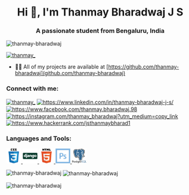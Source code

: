 <h1 align="center">Hi 👋, I'm Thanmay Bharadwaj J S</h1>
<h3 align="center">A passionate student from Bengaluru, India</h3>

<p align="left"> <img src="https://komarev.com/ghpvc/?username=thanmay-bharadwaj&label=Profile%20views&color=0e75b6&style=flat" alt="thanmay-bharadwaj" /> </p>

<p align="left"> <a href="https://twitter.com/thanmay_" target="blank"><img src="https://img.shields.io/twitter/follow/thanmay_?logo=twitter&style=for-the-badge" alt="thanmay_" /></a> </p>

- 👨‍💻 All of my projects are available at [https://github.com/thanmay-bharadwaj](github.com/thanmay-bharadwaj)

<h3 align="left">Connect with me:</h3>
<p align="left">
<a href="https://twitter.com/thanmay_" target="blank"><img align="center" src="https://raw.githubusercontent.com/rahuldkjain/github-profile-readme-generator/master/src/images/icons/Social/twitter.svg" alt="thanmay_" height="30" width="40" /></a>
<a href="https://linkedin.com/in/https://www.linkedin.com/in/thanmay-bharadwaj-j-s/" target="blank"><img align="center" src="https://raw.githubusercontent.com/rahuldkjain/github-profile-readme-generator/master/src/images/icons/Social/linked-in-alt.svg" alt="https://www.linkedin.com/in/thanmay-bharadwaj-j-s/" height="30" width="40" /></a>
<a href="https://fb.com/https://www.facebook.com/thanmay.bharadwaj.98" target="blank"><img align="center" src="https://raw.githubusercontent.com/rahuldkjain/github-profile-readme-generator/master/src/images/icons/Social/facebook.svg" alt="https://www.facebook.com/thanmay.bharadwaj.98" height="30" width="40" /></a>
<a href="https://instagram.com/https://instagram.com/thanmay_bharadwaj?utm_medium=copy_link" target="blank"><img align="center" src="https://raw.githubusercontent.com/rahuldkjain/github-profile-readme-generator/master/src/images/icons/Social/instagram.svg" alt="https://instagram.com/thanmay_bharadwaj?utm_medium=copy_link" height="30" width="40" /></a>
<a href="https://www.hackerrank.com/https://www.hackerrank.com/jsthanmaybharad1" target="blank"><img align="center" src="https://raw.githubusercontent.com/rahuldkjain/github-profile-readme-generator/master/src/images/icons/Social/hackerrank.svg" alt="https://www.hackerrank.com/jsthanmaybharad1" height="30" width="40" /></a>
</p>

<h3 align="left">Languages and Tools:</h3>
<p align="left"> <a href="https://www.w3schools.com/css/" target="_blank"> <img src="https://raw.githubusercontent.com/devicons/devicon/master/icons/css3/css3-original-wordmark.svg" alt="css3" width="40" height="40"/> </a> <a href="https://www.djangoproject.com/" target="_blank"> <img src="https://raw.githubusercontent.com/devicons/devicon/master/icons/django/django-original.svg" alt="django" width="40" height="40"/> </a> <a href="https://www.w3.org/html/" target="_blank"> <img src="https://raw.githubusercontent.com/devicons/devicon/master/icons/html5/html5-original-wordmark.svg" alt="html5" width="40" height="40"/> </a> <a href="https://www.photoshop.com/en" target="_blank"> <img src="https://raw.githubusercontent.com/devicons/devicon/master/icons/photoshop/photoshop-line.svg" alt="photoshop" width="40" height="40"/> </a> <a href="https://www.postgresql.org" target="_blank"> <img src="https://raw.githubusercontent.com/devicons/devicon/master/icons/postgresql/postgresql-original-wordmark.svg" alt="postgresql" width="40" height="40"/> </a> </p>

<p><img align="left" src="https://github-readme-stats.vercel.app/api/top-langs?username=thanmay-bharadwaj&show_icons=true&locale=en&layout=compact" alt="thanmay-bharadwaj" /></p>

<p>&nbsp;<img align="center" src="https://github-readme-stats.vercel.app/api?username=thanmay-bharadwaj&show_icons=true&locale=en" alt="thanmay-bharadwaj" /></p>

<p><img align="center" src="https://github-readme-streak-stats.herokuapp.com/?user=thanmay-bharadwaj&" alt="thanmay-bharadwaj" /></p>

